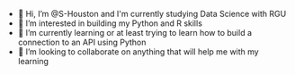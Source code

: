 - 👋 Hi, I’m @S-Houston and I'm currently studying Data Science with RGU
- 👀 I’m interested in building my Python and R skills
- 🌱 I’m currently learning or at least trying to learn how to build a connection to an API using Python
- 💞️ I’m looking to collaborate on anything that will help me with my learning


<!---
S-Houston/S-Houston is a ✨ special ✨ repository because its `README.md` (this file) appears on your GitHub profile.
You can click the Preview link to take a look at your changes.
--->
